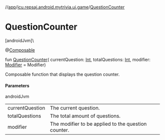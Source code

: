 //[app](../../index.md)/[icu.repsaj.android.mytrivia.ui.game](index.md)/[QuestionCounter](-question-counter.md)

# QuestionCounter

[androidJvm]\

@[Composable](https://developer.android.com/reference/kotlin/androidx/compose/runtime/Composable.html)

fun [QuestionCounter](-question-counter.md)(
currentQuestion: [Int](https://kotlinlang.org/api/latest/jvm/stdlib/kotlin/-int/index.html),
totalQuestions: [Int](https://kotlinlang.org/api/latest/jvm/stdlib/kotlin/-int/index.html),
modifier: [Modifier](https://developer.android.com/reference/kotlin/androidx/compose/ui/Modifier.html) =
Modifier)

Composable function that displays the question counter.

#### Parameters

androidJvm

|                 |                                                     |
|-----------------|-----------------------------------------------------|
| currentQuestion | The current question.                               |
| totalQuestions  | The total amount of questions.                      |
| modifier        | The modifier to be applied to the question counter. |
